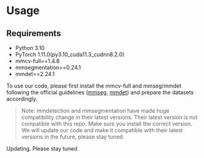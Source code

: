
# Usage
## Requirements
- Python 3.10
- PyTorch 1.11.0(py3.10_cuda11.3_cudnn8.2.0)
- mmcv-full==1.4.8
- mmsegmentation==0.24.1
- mmdet==2.24.1

To use our code, please first install the mmcv-full and mmseg/mmdet following the official guidelines ([mmseg](https://mmsegmentation.readthedocs.io/zh_CN/latest/get_started.html#id2), [mmdet](https://mmdetection.readthedocs.io/zh_CN/latest/get_started.html#id2)) and prepare the datasets accordingly.
> Note: mmdetection and mmsegmentation have made huge compatibility change in their latest versions. Their latest version is not compatible with this repo. Make sure you install the correct version. We will update our code and make it compatible with their latest versions in the future, please stay tuned.

Updating.
Please stay tuned.